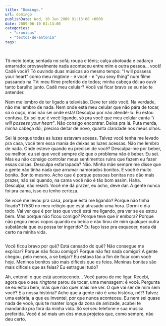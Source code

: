 ```yaml
---
title: "Domingo."
url: domingo
publishDate: Wed, 10 Jun 2009 01:13:00 +0000
date: 2009-06-10 01:13:00
categories: 
  - "cronicas"
  - "textos-de-antonia"
tags: 
---
```

<b><a href="http://2.bp.blogspot.com/_BzqI_RDZ6O4/SsTAV-BUFDI/AAAAAAAAA6o/oWw3HZuZu2w/s1600-h/sobpseudonimoblabla.png"><img src="http://2.bp.blogspot.com/_BzqI_RDZ6O4/SsTAV-BUFDI/AAAAAAAAA6o/oWw3HZuZu2w/s400/sobpseudonimoblabla.png" alt="" border="0" /></a></b>

Tô meio tonta; sentada no sofá; roupa e tênis; calça abotoada e cadarço amarrado: provavelmente nada aconteceu entre mim e outra pessoa... você! Cadê você? Tô ouvindo duas músicas ao mesmo tempo: “I will possess your heart” como meu <i>ringtone -</i> é você - e “you sexy thing” num filme passando na TV: meu filme preferido de todos; minha cabeça dói ao ouvir tanto barulho junto. Cadê meu celular? Você vai ficar bravo se eu não te antender.

Nem me lembro de ter ligado a televisão. Deve ter sido você. Na verdade, não me lembro de nada. Nem onde está meu celular que não pára de tocar, só o ouço, mas não sei onde está! Desculpa por não atendê-lo. Eu estou confusa. Eu sei que é você ligando, só pra você que meu celular canta<i> “i will possess your heart”</i>. Não consigo encontrar. Deixa pra lá. Puta merda, minha cabeça dói, preciso deitar de novo, quanta claridade nos meus olhos.

Sei lá porque todas as luzes estavam acesas. Talvez você tenha me levado pra casa, você tem essa mania de deixas as luzes acessas. Não me lembro de nada. Onde esteve quando eu precisei de você? Desculpa-me por beber, ou melhor, eu sei que você sempre diz que o problema não é beber. Eu sei. Mas eu não consigo controlar meus sentimentos ruins que fazem eu fazer essas coisas. Desculpa esfarrapada? Não. Minha mãe sempre me disse que a gente não tinha nada que arrumar namorados bonitos. E você é muito bonito. Bonito mesmo. Acho que é porque pessoas bonitas nos dão mais prazer, não sei quando, na cama você não é tão bom assim. Haha. Desculpa, não resisti. Você me dá prazer, eu acho, deve dar. A gente nunca foi pra cama, isso eu tenho certeza.

Se você me levou pra casa, porque está me ligando? Porque não tinha ficado? 17h30 no meu relógio que está atrasado uma hora. Dormi o dia todo. Vai ver que é por isso que você está me ligando, pra ver se eu estou bem. Mas porque não ficou comigo? Porque teve que ir embora? Porque não pegou meus copos quando eu bebia e não tirou de mim qualquer outra substância que eu possa ter ingerido? Eu faço isso pra esquecer, nada dá certo na minha vida.

<a href="http://1.bp.blogspot.com/_BzqI_RDZ6O4/Si8JK6UomEI/AAAAAAAAAfw/2TKlbBAAESE/s1600-h/76491364.jpg"><img src="http://1.bp.blogspot.com/_BzqI_RDZ6O4/Si8JK6UomEI/AAAAAAAAAfw/2TKlbBAAESE/s320/76491364.jpg" alt="" border="0" /></a>

Você ficou bravo por quê? Está cansado do quê? Não consegue me explicar? Porque não ficou comigo? Porque não fez nada comigo? A gente chegou, pelo menos, a se beijar? Eu estava tão a fim de ficar com você hoje. Meninos bonitos são mais difíceis que os feios. Meninas bonitas são mais difíceis que as feias? Eu estraguei tudo?

Ah, entendi o que está acontecendo... Você parou de me ligar. Recebi, agora que o seu <i>ringtone</i> parou de tocar, uma mensagem: é você. Pergunta se eu estou bem, mas que não quer mais me ver. O que vai ser de mim sem você? E a nossa história? Acho que a gente não é uma história, né?! Talvez uma estória, a que eu inventei, por que nunca aconteceu. Eu nem sei quase nada de você, quis te manter longe da zona de amizade, acabei te mandando pra fora da minha vida. Só sei seu telefone e sua música preferida. Você é só mais um dos meus projetos que, como sempre, não deu certo.

&nbsp;
